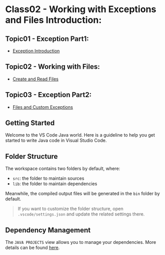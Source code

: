 # Class02 - Working with Exceptions and Files Introduction:
## Topic01 - Exception Part1:
- [Exception Introduction](https://github.com/anmarjarjees/java1-code/tree/main/week14)

## Topic02 - Working with Files:
- [Create and Read Files](https://github.com/anmarjarjees/java2-code/tree/main/week11)

## Topic03 - Exception Part2:
- [Files and Custom Exceptions](https://github.com/anmarjarjees/java2-code/tree/main/week11)

## Getting Started

Welcome to the VS Code Java world. Here is a guideline to help you get started to write Java code in Visual Studio Code.

## Folder Structure

The workspace contains two folders by default, where:

- `src`: the folder to maintain sources
- `lib`: the folder to maintain dependencies

Meanwhile, the compiled output files will be generated in the `bin` folder by default.

> If you want to customize the folder structure, open `.vscode/settings.json` and update the related settings there.

## Dependency Management

The `JAVA PROJECTS` view allows you to manage your dependencies. More details can be found [here](https://github.com/microsoft/vscode-java-dependency#manage-dependencies).
